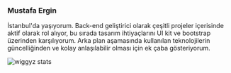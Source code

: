 ### Mustafa Ergin
İstanbul'da yaşıyorum. Back-end geliştirici olarak çeşitli projeler içerisinde aktif olarak rol alıyor, bu sırada tasarım ihtiyaçlarını UI kit ve bootstrap üzerinden karşılıyorum. Arka plan aşamasında kullanılan teknolojilerin güncelliğinden ve kolay anlaşılabilir olması için ek çaba gösteriyorum.

![wiggyz stats](https://github-readme-stats.vercel.app/api?username=wiggyz&show_icons=true&theme=radical)
